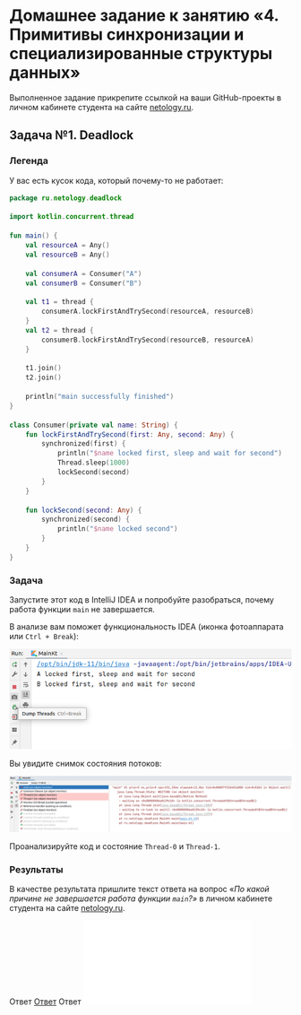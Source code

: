 # Домашнее задание к занятию «4. Примитивы синхронизации и специализированные структуры данных»

Выполненное задание прикрепите ссылкой на ваши GitHub-проекты в личном кабинете студента на сайте [netology.ru](https://netology.ru).

## Задача №1. Deadlock

### Легенда

У вас есть кусок кода, который почему-то не работает:

```kotlin
package ru.netology.deadlock

import kotlin.concurrent.thread

fun main() {
    val resourceA = Any()
    val resourceB = Any()

    val consumerA = Consumer("A")
    val consumerB = Consumer("B")

    val t1 = thread {
        consumerA.lockFirstAndTrySecond(resourceA, resourceB)
    }
    val t2 = thread {
        consumerB.lockFirstAndTrySecond(resourceB, resourceA)
    }

    t1.join()
    t2.join()

    println("main successfully finished")
}

class Consumer(private val name: String) {
    fun lockFirstAndTrySecond(first: Any, second: Any) {
        synchronized(first) {
            println("$name locked first, sleep and wait for second")
            Thread.sleep(1000)
            lockSecond(second)
        }
    }

    fun lockSecond(second: Any) {
        synchronized(second) {
            println("$name locked second")
        }
    }
}
```

### Задача

Запустите этот код в IntelliJ IDEA и попробуйте разобраться, почему работа функции `main` не завершается.

В анализе вам поможет функциональность IDEA (иконка фотоаппарата или `Ctrl + Break`):

![](pic/dump-threads.png)

Вы увидите снимок состояния потоков:

![](pic/threads-dump.png)

Проанализируйте код и состояние `Thread-0` и `Thread-1`.

### Результаты

В качестве результата пришлите текст ответа на вопрос «*По какой причине не завершается работа функции `main`?»* в личном кабинете студента на сайте [netology.ru](https://netology.ru).



Ответ <a href ="https://github.com/dm174/sync/blob/main/otvet.md">Ответ</a>
Ответ ![](/blob/main/otvet.md)
